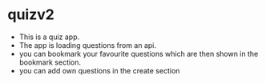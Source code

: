 # quizv2
- This is a quiz app.
- The app is loading questions from an api.
- you can bookmark your favourite questions which are then shown in the bookmark section.
- you can add own questions in the create section
